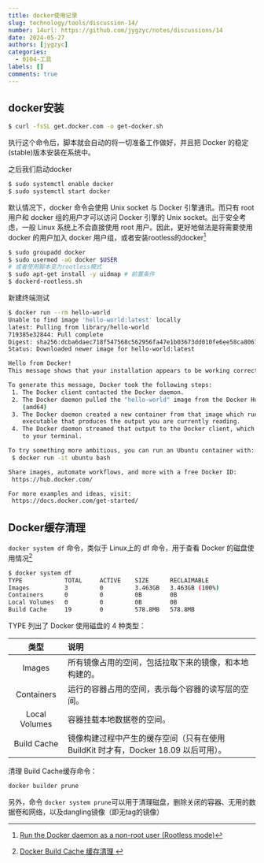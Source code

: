 ```yaml
---
title: docker使用记录
slug: technology/tools/discussion-14/
number: 14url: https://github.com/jygzyc/notes/discussions/14
date: 2024-05-27
authors: [jygzyc]
categories: 
  - 0104-工具
labels: []
comments: true
---
```


<!-- docker-note -->

## docker安装

```bash
$ curl -fsSL get.docker.com -o get-docker.sh
```

执行这个命令后，脚本就会自动的将一切准备工作做好，并且把 Docker 的稳定(stable)版本安装在系统中。

之后我们启动docker

```bash
$ sudo systemctl enable docker
$ sudo systemctl start docker
```

默认情况下，docker 命令会使用 Unix socket 与 Docker 引擎通讯。而只有 root 用户和 docker 组的用户才可以访问 Docker 引擎的 Unix socket。出于安全考虑，一般 Linux 系统上不会直接使用 root 用户。因此，更好地做法是将需要使用 docker 的用户加入 docker 用户组，或者安装rootless的docker[^1]

```bash
$ sudo groupadd docker
$ sudo usermod -aG docker $USER
# 或者使用脚本变为rootless模式
$ sudo apt-get install -y uidmap # 前置条件
$ dockerd-rootless.sh
```

新建终端测试

```bash
$ docker run --rm hello-world
Unable to find image 'hello-world:latest' locally
latest: Pulling from library/hello-world
719385e32844: Pull complete 
Digest: sha256:dcba6daec718f547568c562956fa47e1b03673dd010fe6ee58ca806767031d1c
Status: Downloaded newer image for hello-world:latest

Hello from Docker!
This message shows that your installation appears to be working correctly.

To generate this message, Docker took the following steps:
 1. The Docker client contacted the Docker daemon.
 2. The Docker daemon pulled the "hello-world" image from the Docker Hub.
    (amd64)
 3. The Docker daemon created a new container from that image which runs the
    executable that produces the output you are currently reading.
 4. The Docker daemon streamed that output to the Docker client, which sent it
    to your terminal.

To try something more ambitious, you can run an Ubuntu container with:
 $ docker run -it ubuntu bash

Share images, automate workflows, and more with a free Docker ID:
 https://hub.docker.com/

For more examples and ideas, visit:
 https://docs.docker.com/get-started/
```

## Docker缓存清理

`docker system df`​​ 命令，类似于 Linux上的 df 命令，用于查看 Docker 的磁盘使用情况[^2]

```bash
$ docker system df
TYPE            TOTAL     ACTIVE    SIZE      RECLAIMABLE
Images          3         0         3.463GB   3.463GB (100%)
Containers      0         0         0B        0B
Local Volumes   0         0         0B        0B
Build Cache     19        0         578.8MB   578.8MB
```

TYPE 列出了 Docker 使用磁盘的 4 种类型：

|     类型      | 说明                                                                                |
| :-----------: | :---------------------------------------------------------------------------------- |
|    Images     | 所有镜像占用的空间，包括拉取下来的镜像，和本地构建的。                              |
|  Containers   | 运行的容器占用的空间，表示每个容器的读写层的空间。                                  |
| Local Volumes | 容器挂载本地数据卷的空间。                                                          |
|  Build Cache  | 镜像构建过程中产生的缓存空间（只有在使用 BuildKit 时才有，Docker 18.09 以后可用）。 |

清理 Build Cache缓存命令：

```bash
docker builder prune
```

另外，命令 `​​docker system prune`​​ 可以用于清理磁盘，删除关闭的容器、无用的数据卷和网络，以及dangling镜像（即无tag的镜像）

[^1]: [Run the Docker daemon as a non-root user (Rootless mode)](https://docs.docker.com/engine/security/rootless/)
[^2]: [Docker Build Cache 缓存清理 ](https://blog.51cto.com/u_1472521/5981360)